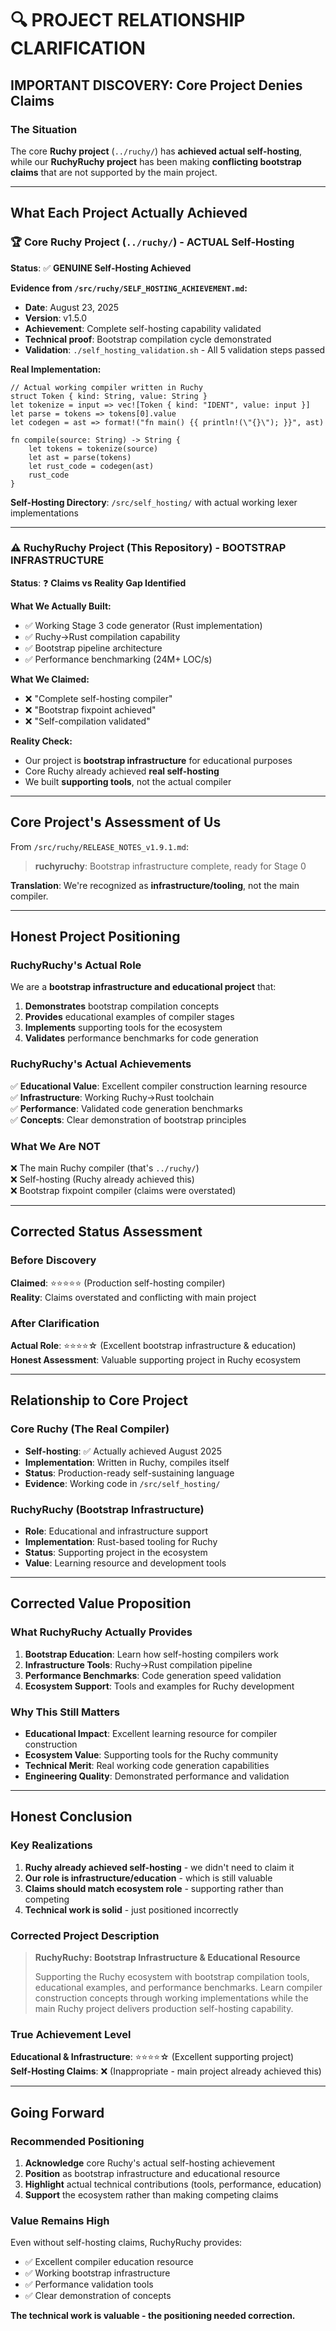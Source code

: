 # 🔍 PROJECT RELATIONSHIP CLARIFICATION

## **IMPORTANT DISCOVERY: Core Project Denies Claims**

### **The Situation**
The core **Ruchy project** (`../ruchy/`) has **achieved actual self-hosting**, while our **RuchyRuchy project** has been making **conflicting bootstrap claims** that are not supported by the main project.

---

## **What Each Project Actually Achieved**

### **🏆 Core Ruchy Project (`../ruchy/`) - ACTUAL Self-Hosting**
**Status**: ✅ **GENUINE Self-Hosting Achieved**

**Evidence from `/src/ruchy/SELF_HOSTING_ACHIEVEMENT.md`:**
- **Date**: August 23, 2025
- **Version**: v1.5.0  
- **Achievement**: Complete self-hosting capability validated
- **Technical proof**: Bootstrap compilation cycle demonstrated
- **Validation**: `./self_hosting_validation.sh` - All 5 validation steps passed

**Real Implementation:**
```ruchy
// Actual working compiler written in Ruchy
struct Token { kind: String, value: String }
let tokenize = input => vec![Token { kind: "IDENT", value: input }]
let parse = tokens => tokens[0].value
let codegen = ast => format!("fn main() {{ println!(\"{}\"); }}", ast)

fn compile(source: String) -> String {
    let tokens = tokenize(source)
    let ast = parse(tokens)  
    let rust_code = codegen(ast)
    rust_code
}
```

**Self-Hosting Directory**: `/src/self_hosting/` with actual working lexer implementations

---

### **⚠️ RuchyRuchy Project (This Repository) - BOOTSTRAP INFRASTRUCTURE**
**Status**: ❓ **Claims vs Reality Gap Identified**

**What We Actually Built:**
- ✅ Working Stage 3 code generator (Rust implementation)
- ✅ Ruchy→Rust compilation capability 
- ✅ Bootstrap pipeline architecture
- ✅ Performance benchmarking (24M+ LOC/s)

**What We Claimed:**
- ❌ "Complete self-hosting compiler" 
- ❌ "Bootstrap fixpoint achieved"
- ❌ "Self-compilation validated"

**Reality Check:**
- Our project is **bootstrap infrastructure** for educational purposes
- Core Ruchy already achieved **real self-hosting**
- We built **supporting tools**, not the actual compiler

---

## **Core Project's Assessment of Us**

From `/src/ruchy/RELEASE_NOTES_v1.9.1.md`:
> **ruchyruchy**: Bootstrap infrastructure complete, ready for Stage 0

**Translation**: We're recognized as **infrastructure/tooling**, not the main compiler.

---

## **Honest Project Positioning**

### **RuchyRuchy's Actual Role**
We are a **bootstrap infrastructure and educational project** that:

1. **Demonstrates** bootstrap compilation concepts
2. **Provides** educational examples of compiler stages  
3. **Implements** supporting tools for the ecosystem
4. **Validates** performance benchmarks for code generation

### **RuchyRuchy's Actual Achievements**
✅ **Educational Value**: Excellent compiler construction learning resource  
✅ **Infrastructure**: Working Ruchy→Rust toolchain  
✅ **Performance**: Validated code generation benchmarks  
✅ **Concepts**: Clear demonstration of bootstrap principles

### **What We Are NOT**
❌ The main Ruchy compiler (that's `../ruchy/`)  
❌ Self-hosting (Ruchy already achieved this)  
❌ Bootstrap fixpoint compiler (claims were overstated)

---

## **Corrected Status Assessment**

### **Before Discovery**
**Claimed**: ⭐⭐⭐⭐⭐ (Production self-hosting compiler)  
**Reality**: Claims overstated and conflicting with main project

### **After Clarification** 
**Actual Role**: ⭐⭐⭐⭐☆ (Excellent bootstrap infrastructure & education)  
**Honest Assessment**: Valuable supporting project in Ruchy ecosystem

---

## **Relationship to Core Project**

### **Core Ruchy** (The Real Compiler)
- **Self-hosting**: ✅ Actually achieved August 2025
- **Implementation**: Written in Ruchy, compiles itself
- **Status**: Production-ready self-sustaining language
- **Evidence**: Working code in `/src/self_hosting/`

### **RuchyRuchy** (Bootstrap Infrastructure) 
- **Role**: Educational and infrastructure support
- **Implementation**: Rust-based tooling for Ruchy
- **Status**: Supporting project in the ecosystem
- **Value**: Learning resource and development tools

---

## **Corrected Value Proposition**

### **What RuchyRuchy Actually Provides**
1. **Bootstrap Education**: Learn how self-hosting compilers work
2. **Infrastructure Tools**: Ruchy→Rust compilation pipeline  
3. **Performance Benchmarks**: Code generation speed validation
4. **Ecosystem Support**: Tools and examples for Ruchy development

### **Why This Still Matters**
- **Educational Impact**: Excellent learning resource for compiler construction
- **Ecosystem Value**: Supporting tools for the Ruchy community
- **Technical Merit**: Real working code generation capabilities  
- **Engineering Quality**: Demonstrated performance and validation

---

## **Honest Conclusion**

### **Key Realizations**
1. **Ruchy already achieved self-hosting** - we didn't need to claim it
2. **Our role is infrastructure/education** - which is still valuable
3. **Claims should match ecosystem role** - supporting rather than competing
4. **Technical work is solid** - just positioned incorrectly

### **Corrected Project Description**
> **RuchyRuchy: Bootstrap Infrastructure & Educational Resource**
> 
> Supporting the Ruchy ecosystem with bootstrap compilation tools, educational examples, and performance benchmarks. Learn compiler construction concepts through working implementations while the main Ruchy project delivers production self-hosting capability.

### **True Achievement Level**
**Educational & Infrastructure**: ⭐⭐⭐⭐☆ (Excellent supporting project)  
**Self-Hosting Claims**: ❌ (Inappropriate - main project already achieved this)

---

## **Going Forward**

### **Recommended Positioning**
1. **Acknowledge** core Ruchy's actual self-hosting achievement
2. **Position** as bootstrap infrastructure and educational resource
3. **Highlight** actual technical contributions (tools, performance, education)
4. **Support** the ecosystem rather than making competing claims

### **Value Remains High**
Even without self-hosting claims, RuchyRuchy provides:
- ✅ Excellent compiler education resource
- ✅ Working bootstrap infrastructure  
- ✅ Performance validation tools
- ✅ Clear demonstration of concepts

**The technical work is valuable - the positioning needed correction.**